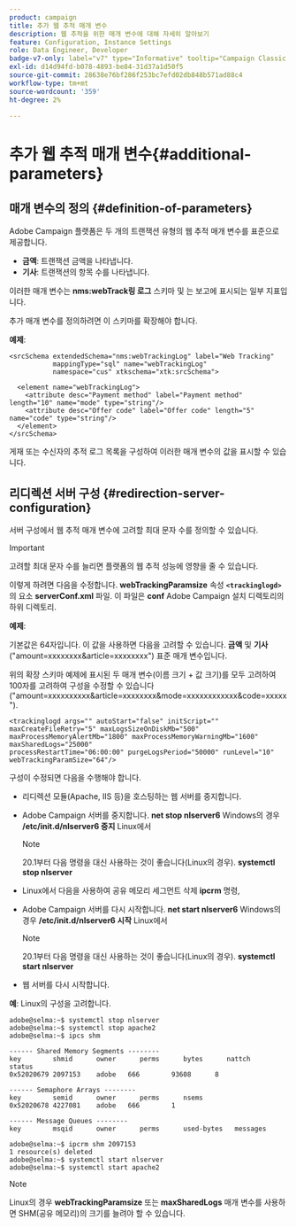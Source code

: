 ```yaml
---
product: campaign
title: 추가 웹 추적 매개 변수
description: 웹 추적을 위한 매개 변수에 대해 자세히 알아보기
feature: Configuration, Instance Settings
role: Data Engineer, Developer
badge-v7-only: label="v7" type="Informative" tooltip="Campaign Classic v7에만 적용"
exl-id: d14d94fd-b078-4893-be84-31d37a1d50f5
source-git-commit: 28638e76bf286f253bc7efd02db848b571ad88c4
workflow-type: tm+mt
source-wordcount: '359'
ht-degree: 2%

---
```


# 추가 웹 추적 매개 변수{#additional-parameters}

## 매개 변수의 정의 {#definition-of-parameters}

Adobe Campaign 플랫폼은 두 개의 트랜잭션 유형의 웹 추적 매개 변수를 표준으로 제공합니다.

* **금액**: 트랜잭션 금액을 나타냅니다.
* **기사**: 트랜잭션의 항목 수를 나타냅니다.

이러한 매개 변수는 **nms:webTrack링 로그** 스키마 및 는 보고에 표시되는 일부 지표입니다.

추가 매개 변수를 정의하려면 이 스키마를 확장해야 합니다.

**예제**:

```
<srcSchema extendedSchema="nms:webTrackingLog" label="Web Tracking"
           mappingType="sql" name="webTrackingLog" 
           namespace="cus" xtkschema="xtk:srcSchema">

  <element name="webTrackingLog">
    <attribute desc="Payment method" label="Payment method" length="10" name="mode" type="string"/>
    <attribute desc="Offer code" label="Offer code" length="5" name="code" type="string"/>
  </element>
</srcSchema>
```

게재 또는 수신자의 추적 로그 목록을 구성하여 이러한 매개 변수의 값을 표시할 수 있습니다.

## 리디렉션 서버 구성 {#redirection-server-configuration}

서버 구성에서 웹 추적 매개 변수에 고려할 최대 문자 수를 정의할 수 있습니다.

>[!IMPORTANT]
>
>고려할 최대 문자 수를 늘리면 플랫폼의 웹 추적 성능에 영향을 줄 수 있습니다.

이렇게 하려면 다음을 수정합니다. **webTrackingParamsize** 속성 **`<trackinglogd>`** 의 요소 **serverConf.xml** 파일. 이 파일은 **conf** Adobe Campaign 설치 디렉토리의 하위 디렉토리.

**예제**:

기본값은 64자입니다. 이 값을 사용하면 다음을 고려할 수 있습니다. **금액** 및 **기사** (&quot;amount=xxxxxxxx&amp;article=xxxxxxxx&quot;) 표준 매개 변수입니다.

위의 확장 스키마 예제에 표시된 두 매개 변수(이름 크기 + 값 크기)를 모두 고려하여 100자를 고려하여 구성을 수정할 수 있습니다(&quot;amount=xxxxxxxxxx&amp;article=xxxxxxxx&amp;mode=xxxxxxxxxxxx&amp;code=xxxxx&quot;).

```
<trackinglogd args="" autoStart="false" initScript="" maxCreateFileRetry="5" maxLogsSizeOnDiskMb="500"
maxProcessMemoryAlertMb="1800" maxProcessMemoryWarningMb="1600" maxSharedLogs="25000"
processRestartTime="06:00:00" purgeLogsPeriod="50000" runLevel="10"
webTrackingParamSize="64"/>
```

구성이 수정되면 다음을 수행해야 합니다.

* 리디렉션 모듈(Apache, IIS 등)을 호스팅하는 웹 서버를 중지합니다.
* Adobe Campaign 서버를 중지합니다. **net stop nlserver6** Windows의 경우 **/etc/init.d/nlserver6 중지** Linux에서

  >[!NOTE]
  >
  >20.1부터 다음 명령을 대신 사용하는 것이 좋습니다(Linux의 경우). **systemctl stop nlserver**

* Linux에서 다음을 사용하여 공유 메모리 세그먼트 삭제 **ipcrm** 명령,
* Adobe Campaign 서버를 다시 시작합니다. **net start nlserver6** Windows의 경우 **/etc/init.d/nlserver6 시작** Linux에서

  >[!NOTE]
  >
  >20.1부터 다음 명령을 대신 사용하는 것이 좋습니다(Linux의 경우). **systemctl start nlserver**

* 웹 서버를 다시 시작합니다.

**예**: Linux의 구성을 고려합니다.

```
adobe@selma:~$ systemctl stop nlserver
adobe@selma:~$ systemctl stop apache2
adobe@selma:~$ ipcs shm

------ Shared Memory Segments --------
key        shmid      owner      perms      bytes      nattch     status      
0x52020679 2097153    adobe   666        93608      8                       

------ Semaphore Arrays --------
key        semid      owner      perms      nsems     
0x52020678 4227081    adobe   666        1         

------ Message Queues --------
key        msqid      owner      perms      used-bytes   messages    

adobe@selma:~$ ipcrm shm 2097153                             
1 resource(s) deleted
adobe@selma:~$ systemctl start nlserver
adobe@selma:~$ systemctl start apache2
```

>[!NOTE]
>
>Linux의 경우 **webTrackingParamsize** 또는 **maxSharedLogs** 매개 변수를 사용하면 SHM(공유 메모리)의 크기를 늘려야 할 수 있습니다.
